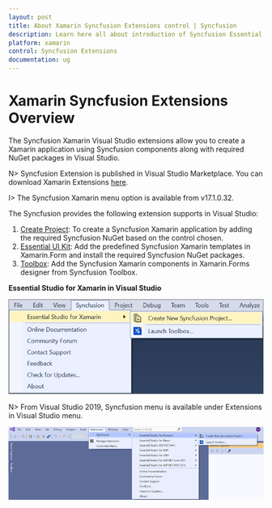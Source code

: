 ```yaml
---
layout: post
title: About Xamarin Syncfusion Extensions control | Syncfusion
description: Learn here all about introduction of Syncfusion Essential Studio Xamarin Extensions control, its elements and more.
platform: xamarin
control: Syncfusion Extensions
documentation: ug
---
```


# Xamarin Syncfusion Extensions Overview

The Syncfusion Xamarin Visual Studio extensions allow you to create a Xamarin application using Syncfusion components along with required NuGet packages in Visual Studio.

N> Syncfusion Extension is published in Visual Studio Marketplace. You can download Xamarin Extensions [here](https://marketplace.visualstudio.com/items?itemName=SyncfusionInc.XamarinExtension).

I> The Syncfusion Xamarin  menu option is available from v17.1.0.32.

The Syncfusion provides the following extension supports in Visual Studio:

1.	[Create Project](https://help.syncfusion.com/xamarin/visual-studio-integration/visual-studio-extensions/create-project): To create a Syncfusion Xamarin application by adding the required Syncfusion NuGet based on the control chosen.
2.	[Essential UI Kit](https://help.syncfusion.com/xamarin/visual-studio-integration/visual-studio-extensions/essential-ui-kit): Add the predefined Syncfusion Xamarin templates in Xamarin.Form and install the required Syncfusion NuGet packages.
3.	[Toolbox](https://help.syncfusion.com/xamarin/visual-studio-integration/visual-studio-extensions/toolbox-control): Add the Syncfusion Xamarin components in Xamarin.Forms designer from Syncfusion Toolbox.


**Essential Studio for Xamarin in Visual Studio**

![Syncfusion Menu when No project selected in Visual Studio](Overview_images/Syncfusion_Menu_OverView1.png)

N> From Visual Studio 2019, Syncfusion menu is available under Extensions in Visual Studio menu.

![Choose Syncfusion Xamarin application from Visual Studio new project dialog via Syncfusion menu](VS2019-Extensions/Syncfusion-Project-Templates_images/Syncfusion_Menu_ProjectTemplate_2019.png)


